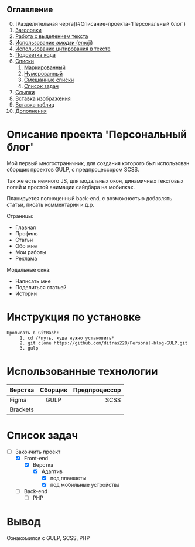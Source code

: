## Оглавление

0. [Разделительная черта](#Описание-проекта-'Персональный блог')
1. [Заголовки](#Список-задач)
2. [Работа с выделением текста](#Работа-с-выделением-текста)
3. [Использование эмодзи (emoji)](#Использование-эмодзи-emoji)
4. [Использование цитирования в тексте](#Использование-цитирования-в-тексте)
5. [Подсветка кода](#Подсветка-кода)
6. [Списки](#Списки)
    1. [Маркированный](#Маркированный)
    2. [Нумерованный](#Нумерованный)
    3. [Смешанные списки](#Смешанные-списки)
    4. [Список задач](#Список-задач)
7. [Ссылки](#Ссылки)
8. [Вставка изображения](#Вставка-изображения)
9. [Вставка таблиц](#Вставка-таблиц)
10. [Дополнения](https://github.com/GnuriaN/format-README/blob/master/Дополнения.md)


# Описание проекта 'Персональный блог'
Мой первый многостраничник, для создания которого был использован сборщик проектов GULP, с предпроцессором SCSS. 

Так же есть немного JS, для модальных окон, динамичных текстовых полей и простой анимации сайдбара на мобилках.

Планируется полноценный back-end, с возможностью добавлять статьи, писать комментарии и д.р. 


Страницы:
* Главная
* Профиль
* Статьи
* Обо мне
* Мои работы
* Реклама

Модальные окна: 
* Написать мне
* Поделиться статьей 
* Истории

# Инструкция по установке
    Прописать в GitBash:
         1. cd /*путь, куда нужно установить*
         2. git clone https://github.com/ditras228/Personal-blog-GULP.git
         3. gulp

# Использованные технологии
|  Верстка | Сборщик | Предпроцессор |
|----------------|:---------:|----------------:|
| Figma | GULP | SCSS |
| Brackets | 

# Список задач
- [ ] Закончить проект
    - [X] Front-end
        - [X] Верстка
            - [X] Адаптив
                - [X] под планшеты
                - [X] под мобильные устройства
    - [ ] Back-end
        - [ ] PHP 
# Вывод
Ознакомился с GULP, SCSS, PHP

